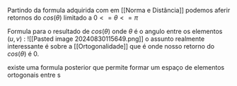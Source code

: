 Partindo da formula adquirida com em [[Norma e Distância]] podemos aferir retornos do $cos(\theta)$ limitado a $0<=\theta<=\pi$  

Formula para o resultado de $cos(\theta)$ onde $\theta$ é o angulo entre os elementos $(u,v)$ :
![[Pasted image 20240830115649.png]]
o assunto realmente interessante  é sobre a [[Ortogonalidade]]
que é onde nosso retorno do $cos(\theta)$ é 0.

existe uma formula posterior que permite formar um espaço de elementos ortogonais entre s